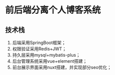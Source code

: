 # 前后端分离个人博客系统
## 技术栈
1. 后端采用SpringBoot框架；
2. 权限验证采用Redis+JWT；
3. 持久层采用mysql+mybatis-plus；
4. 后台管理系统采用vue+element搭建；
5. 前台展示界面采用nuxt搭建，并实现部分seo优化；
